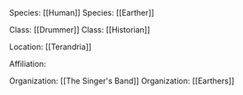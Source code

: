 Species: [[Human]]
Species: [[Earther]]

Class: [[Drummer]]
Class: [[Historian]]

Location: [[Terandria]]

Affiliation:

Organization: [[The Singer's Band]]
Organization: [[Earthers]]
